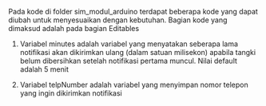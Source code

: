 Pada kode di folder sim_modul_arduino terdapat beberapa kode yang dapat diubah untuk menyesuaikan dengan kebutuhan. Bagian kode yang dimaksud adalah pada bagian Editables

1. Variabel minutes adalah variabel yang menyatakan seberapa lama notifikasi akan dikirimkan ulang (dalam satuan milisekon) apabila tangki belum dibersihkan setelah notifikasi pertama muncul. Nilai default adalah 5 menit

2. Variabel telpNumber adalah variabel yang menyimpan nomor telepon yang ingin dikirimkan notifikasi
